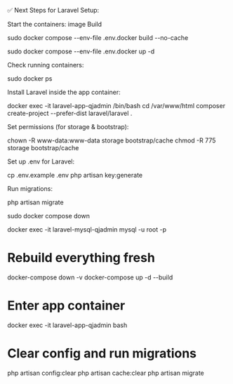✅ Next Steps for Laravel Setup:

Start the containers:
image Build 

sudo docker compose --env-file .env.docker build --no-cache

sudo docker compose --env-file .env.docker up -d


Check running containers:

sudo docker ps


Install Laravel inside the app container:

docker exec -it laravel-app-qjadmin /bin/bash
cd /var/www/html
composer create-project --prefer-dist laravel/laravel .


Set permissions (for storage & bootstrap):

chown -R www-data:www-data storage bootstrap/cache
chmod -R 775 storage bootstrap/cache


Set up .env for Laravel:

cp .env.example .env
php artisan key:generate


Run migrations:

php artisan migrate


sudo docker compose down

docker exec -it laravel-mysql-qjadmin mysql -u root -p


# Rebuild everything fresh
docker-compose down -v
docker-compose up -d --build

# Enter app container
docker exec -it laravel-app-qjadmin bash

# Clear config and run migrations
php artisan config:clear
php artisan cache:clear
php artisan migrate

